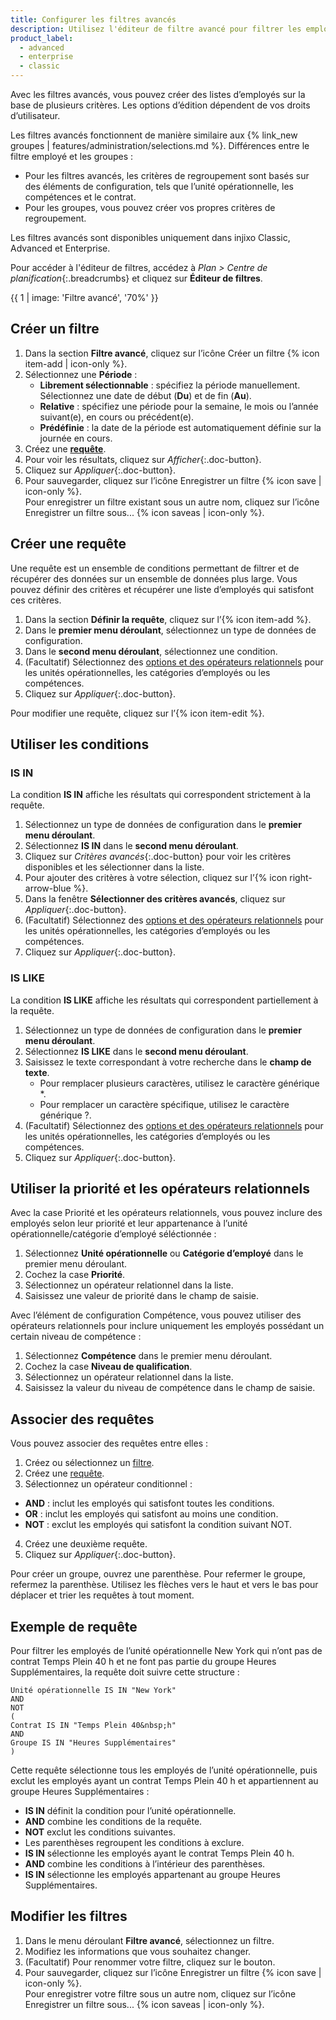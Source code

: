 ```yaml
---
title: Configurer les filtres avancés
description: Utilisez l'éditeur de filtre avancé pour filtrer les employés en combinant différents critères.
product_label:
  - advanced
  - enterprise
  - classic
---
```


Avec les filtres avancés, vous pouvez créer des listes d’employés sur la base de plusieurs critères. Les options d’édition dépendent de vos droits d’utilisateur.

Les filtres avancés fonctionnent de manière similaire aux {% link_new groupes | features/administration/selections.md %}. Différences entre le filtre employé et les groupes&nbsp;:

- Pour les filtres avancés, les critères de regroupement sont basés sur des éléments de configuration, tels que l’unité opérationnelle, les compétences et le contrat.
- Pour les groupes, vous pouvez créer vos propres critères de regroupement.

Les filtres avancés sont disponibles uniquement dans injixo Classic, Advanced et Enterprise.
  
Pour accéder à l'éditeur de filtres, accédez à _Plan > Centre de planification_{:.breadcrumbs} et cliquez sur **Éditeur de filtres**.

   {{ 1 | image: 'Filtre avancé', '70%' }}

## Créer un filtre

1. Dans la section **Filtre avancé**, cliquez sur l’icône Créer un filtre {% icon item-add | icon-only %}.
2. Sélectionnez une **Période**&nbsp;:<br>
    - **Librement sélectionnable**&nbsp;: spécifiez la période manuellement. Sélectionnez une date de début (**Du**) et de fin (**Au**).<br>
    - **Relative**&nbsp;: spécifiez une période pour la semaine, le mois ou l’année suivant(e), en cours ou précédent(e).<br>
    - **Prédéfinie**&nbsp;: la date de la période est automatiquement définie sur la journée en cours.
3. Créez une [**requête**](#créer-une-requête).
4. Pour voir les résultats, cliquez sur _Afficher_{:.doc-button}.
5. Cliquez sur _Appliquer_{:.doc-button}.
6. Pour sauvegarder, cliquez sur l’icône Enregistrer un filtre {% icon save | icon-only %}.<br>Pour enregistrer un filtre existant sous un autre nom, cliquez sur l’icône Enregistrer un filtre sous... {% icon saveas | icon-only %}.

## Créer une requête

Une requête est un ensemble de conditions permettant de filtrer et de récupérer des données sur un ensemble de données plus large. Vous pouvez définir des critères et récupérer une liste d’employés qui satisfont ces critères.

1. Dans la section **Définir la requête**, cliquez sur l’{% icon item-add %}.
2. Dans le **premier menu déroulant**, sélectionnez un type de données de configuration.
3. Dans le **second menu déroulant**, sélectionnez une condition.
4. (Facultatif) Sélectionnez des [options et des opérateurs relationnels](#utiliser-la-priorité-et-les-opérateurs-relationnels) pour les unités opérationnelles, les catégories d’employés ou les compétences.
5. Cliquez sur _Appliquer_{:.doc-button}.

Pour modifier une requête, cliquez sur l’{% icon item-edit %}.

## Utiliser les conditions

### IS IN

La condition **IS IN** affiche les résultats qui correspondent strictement à la requête.
 
1. Sélectionnez un type de données de configuration dans le **premier menu déroulant**.
2. Sélectionnez **IS IN** dans le **second menu déroulant**.
3. Cliquez sur _Critères avancés_{:.doc-button} pour voir les critères disponibles et les sélectionner dans la liste.
4. Pour ajouter des critères à votre sélection, cliquez sur l’{% icon right-arrow-blue %}.
5. Dans la fenêtre **Sélectionner des critères avancés**, cliquez sur _Appliquer_{:.doc-button}.
6. (Facultatif) Sélectionnez des [options et des opérateurs relationnels](#utiliser-la-priorité-et-les-opérateurs-relationnels) pour les unités opérationnelles, les catégories d’employés ou les compétences.
7. Cliquez sur _Appliquer_{:.doc-button}.

### IS LIKE

La condition **IS LIKE** affiche les résultats qui correspondent partiellement à la requête.

1. Sélectionnez un type de données de configuration dans le **premier menu déroulant**.
2. Sélectionnez **IS LIKE** dans le **second menu déroulant**.
3. Saisissez le texte correspondant à votre recherche dans le **champ de texte**.
    - Pour remplacer plusieurs caractères, utilisez le caractère générique *.
    - Pour remplacer un caractère spécifique, utilisez le caractère générique ?.
4. (Facultatif) Sélectionnez des [options et des opérateurs relationnels](#utiliser-la-priorité-et-les-opérateurs-relationnels) pour les unités opérationnelles, les catégories d’employés ou les compétences.
5. Cliquez sur _Appliquer_{:.doc-button}.

## Utiliser la priorité et les opérateurs relationnels

Avec la case Priorité et les opérateurs relationnels, vous pouvez inclure des employés selon leur priorité et leur appartenance à l’unité opérationnelle/catégorie d’employé séléctionnée&nbsp;:  

1. Sélectionnez **Unité opérationnelle** ou **Catégorie d’employé** dans le premier menu déroulant. 
2. Cochez la case **Priorité**.
3. Sélectionnez un opérateur relationnel dans la liste.
4. Saisissez une valeur de priorité dans le champ de saisie.

Avec l’élément de configuration Compétence, vous pouvez utiliser des opérateurs relationnels pour inclure uniquement les employés possédant un certain niveau de compétence&nbsp;:  

1. Sélectionnez **Compétence** dans le premier menu déroulant.
2. Cochez la case **Niveau de qualification**.
3. Sélectionnez un opérateur relationnel dans la liste.
4. Saisissez la valeur du niveau de compétence dans le champ de saisie.

## Associer des requêtes

Vous pouvez associer des requêtes entre elles&nbsp;:

1. Créez ou sélectionnez un [filtre](#créer-un-filtre).
2. Créez une [requête](#créer-une-requête).
3. Sélectionnez un opérateur conditionnel&nbsp;:<br>
  - **AND**&nbsp;: inclut les employés qui satisfont toutes les conditions.  
  - **OR**&nbsp;: inclut les employés qui satisfont au moins une condition.  
  - **NOT**&nbsp;: exclut les employés qui satisfont la condition suivant NOT.
4. Créez une deuxième requête.
5. Cliquez sur _Appliquer_{:.doc-button}.

Pour créer un groupe, ouvrez une parenthèse. Pour refermer le groupe, refermez la parenthèse. Utilisez les flèches vers le haut et vers le bas pour déplacer et trier les requêtes à tout moment.

## Exemple de requête

Pour filtrer les employés de l’unité opérationnelle New York qui n’ont pas de contrat Temps Plein 40&nbsp;h et ne font pas partie du groupe Heures Supplémentaires, la requête doit suivre cette structure&nbsp;:


```
Unité opérationnelle IS IN "New York"
AND
NOT
(
Contrat IS IN "Temps Plein 40&nbsp;h"
AND
Groupe IS IN "Heures Supplémentaires"
)
```

Cette requête sélectionne tous les employés de l’unité opérationnelle, puis exclut les employés ayant un contrat Temps Plein 40&nbsp;h et appartiennent au groupe Heures Supplémentaires&nbsp;:

- **IS IN** définit la condition pour l’unité opérationnelle.
- **AND** combine les conditions de la requête.
- **NOT** exclut les conditions suivantes.
- Les parenthèses regroupent les conditions à exclure.
- **IS IN** sélectionne les employés ayant le contrat Temps Plein 40&nbsp;h.
- **AND** combine les conditions à l’intérieur des parenthèses.
- **IS IN** sélectionne les employés appartenant au groupe Heures Supplémentaires.

## Modifier les filtres

1. Dans le menu déroulant **Filtre avancé**, sélectionnez un filtre.
2. Modifiez les informations que vous souhaitez changer.
3. (Facultatif) Pour renommer votre filtre, cliquez sur le bouton.
4. Pour sauvegarder, cliquez sur l’icône Enregistrer un filtre {% icon save | icon-only %}.<br>Pour enregistrer votre filtre sous un autre nom, cliquez sur l’icône Enregistrer un filtre sous... {% icon saveas | icon-only %}.
